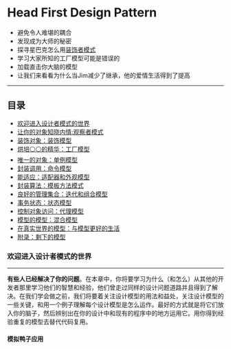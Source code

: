 Head First Design Pattern
=======

* 避免令人难堪的耦合
* 发现成为大师的秘密
* 探寻星巴克怎么用[装饰者模式](https://www.google.com/search?q=%E8%A3%85%E9%A5%B0%E8%80%85%E6%A8%A1%E5%BC%8F&rlz=1C1CHBD_jaJP837JP837&oq=%E8%A3%85%E9%A5%B0%E8%80%85%E6%A8%A1%E5%BC%8F&aqs=chrome..69i57j0l5.423j0j4&sourceid=chrome&ie=UTF-8 "悬停显示")
* 学习大家所知的工厂模型可能是错误的
* 加载直击你大脑的模型
* 让我们来看看为什么当Jim减少了继承，他的爱情生活得到了提高

****

## 目录
* [欢迎进入设计者模式的世界](#欢迎进入设计者模式的世界)
* [让你的对象知晓内情:观察者模式](#欢迎进入设计者模式的世界)
* [装饰对象：装饰模型](#欢迎进入设计者模式的世界)
* [烘培⚪⚪的精华：工厂模型](#欢迎进入设计者模式的世界)
* [唯一的对象：单例模型](#欢迎进入设计者模式的世界)
* [封装调用：命令模型](#欢迎进入设计者模式的世界)
* [能适应：适配器和外观模型](#欢迎进入设计者模式的世界)
* [封装算法：模板方法模式](#欢迎进入设计者模式的世界)
* [良好的管理集合：迭代和组合模型](#欢迎进入设计者模式的世界)
* [事务状态：状态模型](#欢迎进入设计者模式的世界)
* [控制对象访问：代理模型](#欢迎进入设计者模式的世界)
* [模型的模型：混合模型](#欢迎进入设计者模式的世界)
* [在真实世界的模型：与模型更好的生活](#欢迎进入设计者模式的世界)
* [附录：剩下的模型](#附录)


### 欢迎进入设计者模式的世界
-----------
**有些人已经解决了你的问题**。在本章中，你将要学习为什么（和怎么）从其他的开发者那里学习他们的智慧和经验，他们曾走过同样的设计问题道路并且得到了解决。在我们学会做之前，我们将要着关注设计模型的用法和益处，关注设计模型的一些关键，和用一个例子理解每个设计模型是怎么运作。最好的方式就是将它们放入你的脑子，然后辨别出在你的设计中和现有的程序中的地方运用它。用你得到经验重复的模型去替代代码复用。
#### 模拟鸭子应用














    
